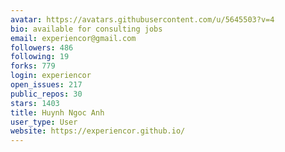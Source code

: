 ```yaml
---
avatar: https://avatars.githubusercontent.com/u/5645503?v=4
bio: available for consulting jobs
email: experiencor@gmail.com
followers: 486
following: 19
forks: 779
login: experiencor
open_issues: 217
public_repos: 30
stars: 1403
title: Huynh Ngoc Anh
user_type: User
website: https://experiencor.github.io/
---
```

